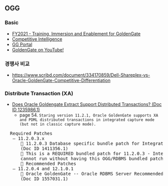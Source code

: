 ## OGG
### Basic
* [FY2021 - Training, Immersion and Enablement for GoldenGate](https://confluence.oraclecorp.com/confluence/display/GGProducts/FY2021+-+Training%2C+Immersion+and+Enablement+for+GoldenGate)
* [Competitive Intelligence](https://salescentral.oracle.com/SCPortal/index.html?root=offeringDetails%2F50655)
* [GG Portal](https://database.us.oracle.com/database/f?p=781:2:128983707329089:::2:P2_ID:43721586308052390936481510980055600709)
* [GoldenGate on YouTube!](https://www.youtube.com/channel/UCQZN-1TrusmKNLgJbq5SxNQ)
### 경쟁사 비교
* https://www.scribd.com/document/334170859/Dell-Shareplex-vs-Oracle-GoldenGate-Competitive-Differentiation

### Distribute Transaction (XA)
* [Does Oracle Goldengate Extract Support Distributed Transactions? (Doc ID 1235986.1)](https://support.oracle.com/epmos/main/downloadattachmentprocessor?attachid=1456176.1%3A105&action=inline)
  * page 54.  ``Staring version 11.2.1, Oracle GoldenGate supports XA and PDML distributed transactions in integrated capture mode (but not in classic capture mode). ``
<pre>
  Required Patches
   – 11.2.0.3.x
       11.2.0.3 Database specific bundle patch for Integrated Extract 11.2.x
      (Doc ID 1411356.1)
       This is a REQUIRED bundled patch for 11.2.0.3 - Integrated Extract
      cannot run without having this OGG/RDBMS bundled patch installed.
       Recommended Patches
   – 11.2.0.4 and 12.1.0.1
       Oracle GoldenGate -- Oracle RDBMS Server Recommended Patches
      (Doc ID 1557031.1)
<pre>
